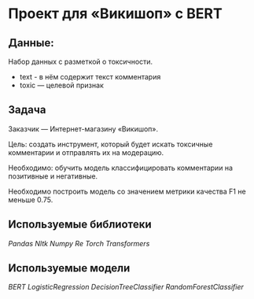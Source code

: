 # Проект для «Викишоп» с BERT

## Данные:

Набор данных с разметкой о токсичности.

- text - в нём содержит текст комментария
- toxic — целевой признак

## Задача

Заказчик — Интернет-магазину «Викишоп».

Цель: создать инструмент, который будет искать токсичные комментарии и отправлять их на модерацию.

Необходимо: обучить модель классифицировать комментарии на позитивные и негативные.

Необходимо построить модель со значением метрики качества F1 не меньше 0.75.

## Используемые библиотеки

*Pandas*
*Nltk*
*Numpy*
*Re*
*Torch*
*Transformers*

## Используемые модели

*BERT*
*LogisticRegression*
*DecisionTreeClassifier*
*RandomForestClassifier*